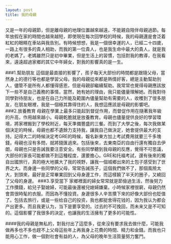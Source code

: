 ```yaml
---
layout: post
title: 我的母親
---
```

   又是一年的母親節，但是離母親的地理位置越來越遠，不能親自陪伴母親過節。每年放假在家的時間也越來越短，即使現在每次回學校的時候，我的母親還是會泛着紅紅的眼睛在車站與我告別。有時候想想，我是一個很幸運的人，已經二十四歲，一路上有很多的貴人相助，而我的第一位貴人，也是我生命中最大的貴人，就是我的老媽了。老媽雖然只是初中畢業，但是生活上的習慣，包括對我的教導，在我看來，遠遠超過家鄉的其它中年婦女，對我的影響真的是一生。
   
###1.幫助朋友
這個是最直接的影響了，孩子每天大部份的時間都是跟隨父母，當然身上的德行等也都是學習父母。我的母親從來都是熱情好客，總是主動幫助別人，儘管不是所有人都懂得感恩，但是母親卻繼續幫助。我常常也覺得母親應該放下一些不是自己義務的事情，當然，她有她的理由，我只能儘量理解她。而我對待同學對待朋友，也是在自己力所能及範圍內儘量幫助有需要的人，收穫到了很多朋友，在朋友眼裡，我是一個極其靠得住的人，我想這應該是母親的影響吧。
###2.放養教育
母親在學業上最多只能起到督促作用，而督促作用在隨著我年級的升高，作用越來越小。母親乾脆就是放養教育。母親也儘量提供良好的學習環境，將家裡搬到了學校附近，每天準備豐盛的三餐。而到了大學之後，每次我做某個決定的時候，母親也都不遺餘力支持我，讓我自己做決定，她會提供最大的支持。記得大二的時候決定考GRE的時候，報名新東方加上考試費用就要三千多塊錢，母親也沒有多問，就將錢匯過來。包括後來，去東南亞的自由行還有獨自去伊朗，母親也只是告誡我要注意安全。有些同學聽到我母親的反應，覺得不可思議，大部份的家長可能都做不到這種程度，還要擔心。GRE和托福考試，還有後來的獨自出國旅行，真的極大地擴大了我的視野，讓我一個城鄉出來的土包子感受到了世界之大。而身邊一些同學的父母，常常告誡孩子，這個我們做不了，那個風險太大，到頭來，最好是正常畢業回到父母身邊工作，而這樣饒了半天的圈子，又繞回了父母的身邊。
###3.享受當下
家鄉裡面的婦女常常就是節儉過生活，然後努力工作攢錢，給兒子娶媳婦，可能最後還被兒媳婦嫌棄。小時候家裡很窮，母親仍然會買很時髦的衣服。而因為不懂投資。身邊很多人辛苦攢下來的好像大部份也貶值了。包括去旅行，或是一些给自己的投资，我也都挺舍得花钱的，因为我认为都会产出更多。而且我更认为，当下是要享受的。过去的不可挽回，而未来又是不可知的。這個影響了我很多的決定，也讓我的生活擁有了更多的可能性。

####我的母親是無私的，對我付出了這麼多，從來沒有要求我去做什麼，可能我做再多也不多也趕不上父母這些年上再我身上花費的時間、精力和金錢。而我也只能用心工作，做一個對社會有益的人，為父母的晚年生活質量努力奮鬥。
